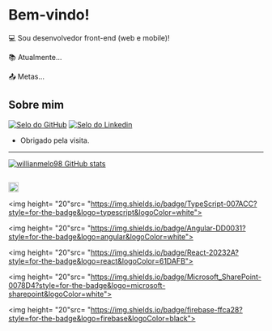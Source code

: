 
# Bem-vindo!

:computer: Sou desenvolvedor front-end (web e mobile)!

:books: Atualmente...

:outbox_tray: Metas...

## Sobre mim

[![Selo do GitHub](https://img.shields.io/badge/-Github-000?style=flat-square&logo=Github&logoColor=white&link=https://github.com/willianmelo98?tab=repositories)](https://github.com/willianmelo98?tab=repositories)   [![Selo do Linkedin](https://img.shields.io/badge/-LinkedIn-blue?style=flat-square&logo=Linkedin&logoColor=white&link=https://www.linkedin.com/in/willian-melo-349208125/)](https://www.linkedin.com/in/willian-melo-349208125/)

- Obrigado pela visita.

----------------------------------------------------------------------------------
[![willianmelo98 GitHub stats](https://github-readme-stats.vercel.app/api?username=willianmelo98)](https://github.com/willianmelo98/github-readme-stats)

<code>
<img height= "20"src= "https://img.shields.io/badge/Flutter-02569B?style=for-the-badge&logo=flutter&logoColor=white">
</code>

<img height= "20"src= "https://img.shields.io/badge/TypeScript-007ACC?style=for-the-badge&logo=typescript&logoColor=white">

<img height= "20"src= "https://img.shields.io/badge/Angular-DD0031?style=for-the-badge&logo=angular&logoColor=white">

<img height= "20"src= "https://img.shields.io/badge/React-20232A?style=for-the-badge&logo=react&logoColor=61DAFB">

<img height= "20"src= "https://img.shields.io/badge/Microsoft_SharePoint-0078D4?style=for-the-badge&logo=microsoft-sharepoint&logoColor=white">

<img height= "20"src= "https://img.shields.io/badge/firebase-ffca28?style=for-the-badge&logo=firebase&logoColor=black">

